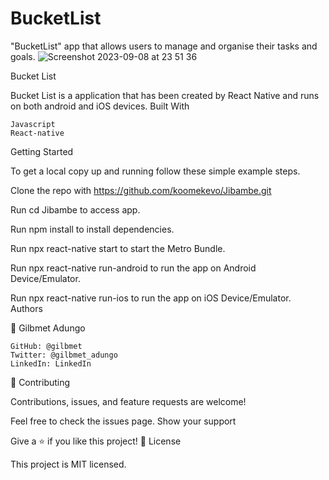 # BucketList
"BucketList" app that allows users to manage and organise their tasks and goals.
![Screenshot 2023-09-08 at 23 51 36](https://github.com/Gilbmet/BucketList/assets/111015509/1a6f0104-fa4a-430c-bf37-25a285768069)

Bucket List

Bucket List is a application that has been created by React Native and runs on both android and iOS devices.
Built With

    Javascript
    React-native

Getting Started

To get a local copy up and running follow these simple example steps.

Clone the repo with https://github.com/koomekevo/Jibambe.git

Run cd Jibambe to access app.

Run npm install to install dependencies.

Run npx react-native start to start the Metro Bundle.

Run npx react-native run-android to run the app on Android Device/Emulator.

Run npx react-native run-ios to run the app on iOS Device/Emulator.
Authors

👤 Gilbmet Adungo

    GitHub: @gilbmet
    Twitter: @gilbmet_adungo
    LinkedIn: LinkedIn

🤝 Contributing

Contributions, issues, and feature requests are welcome!

Feel free to check the issues page.
Show your support

Give a ⭐️ if you like this project!
📝 License

This project is MIT licensed.
